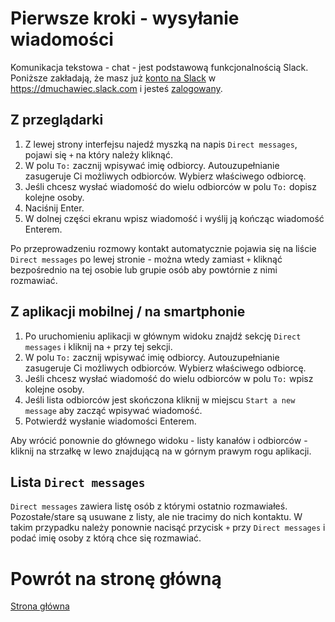 # Pierwsze kroki - wysyłanie wiadomości

Komunikacja tekstowa - chat - jest podstawową funkcjonalnością Slack. 
Poniższe zakładają, że masz już [konto na Slack](jak_dolaczyc.md) 
w https://dmuchawiec.slack.com i jesteś [zalogowany](logowanie.md).

## Z przeglądarki

1. Z lewej strony interfejsu najedź myszką na napis `Direct messages`, 
pojawi się `+` na który należy kliknąć. 
2. W polu `To:` zacznij wpisywać imię odbiorcy. 
Autouzupełnianie zasugeruje Ci możliwych odbiorców. 
Wybierz właściwego odbiorcę.
3. Jeśli chcesz wysłać wiadomość do wielu odbiorców 
w polu `To:` dopisz kolejne osoby.
4. Naciśnij Enter.
5. W dolnej części ekranu wpisz wiadomość i wyślij ją kończąc wiadomość Enterem.

Po przeprowadzeniu rozmowy kontakt automatycznie 
pojawia się na liście `Direct messages` po lewej stronie -
można wtedy zamiast `+` kliknąć bezpośrednio na tej osobie
lub grupie osób aby powtórnie z nimi rozmawiać.

## Z aplikacji mobilnej / na smartphonie

1. Po uruchomieniu aplikacji w głównym widoku znajdź
sekcję `Direct messages` i kliknij na `+` przy tej sekcji.
2. W polu `To:` zacznij wpisywać imię odbiorcy. 
Autouzupełnianie zasugeruje Ci możliwych odbiorców. 
Wybierz właściwego odbiorcę.
3. Jeśli chcesz wysłać wiadomość do wielu odbiorców 
w polu `To:` wpisz kolejne osoby.
4. Jeśli lista odbiorców jest skończona kliknij w miejscu
`Start a new message` aby zacząć wpisywać wiadomość.
5. Potwierdź wysłanie wiadomości Enterem.

Aby wrócić ponownie do głównego widoku - listy kanałów
i odbiorców - kliknij na strzałkę w lewo znajdującą na w górnym
prawym rogu aplikacji.

## Lista `Direct messages`

`Direct messages` zawiera listę osób 
z którymi ostatnio rozmawiałeś.
Pozostałe/stare są usuwane z listy, ale
nie tracimy do nich kontaktu. W takim
przypadku należy ponownie nacisąć przycisk `+`
przy `Direct messages` i podać imię osoby z którą chce się
rozmawiać.

# Powrót na stronę główną

[Strona główna](../README.md)

